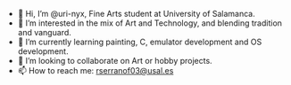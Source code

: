 - 👋 Hi, I’m @uri-nyx, Fine Arts student at University of Salamanca.
- 👀 I’m interested in the mix of Art and Technology, and blending tradition and vanguard.
- 🌱 I’m currently learning painting, C, emulator development and OS development.
- 💞️ I’m looking to collaborate on Art or hobby projects.
- 📫 How to reach me: rserranof03@usal.es

